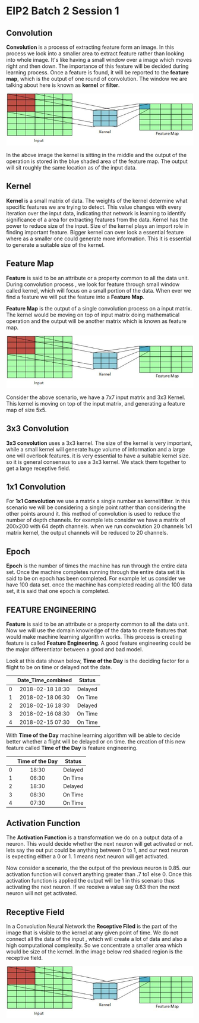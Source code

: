 # EIP2 Batch 2 Session 1



## Convolution

**Convolution** is a process of extracting feature form an image. In this process we look into a smaller area to extract feature rather than looking into whole image. It's like having a small window over a image which moves right and  then down. The importance of this feature will be decided during learning process. Once a feature is found, it will be reported to the **feature map**, which is the output of one round of convolution. The window we are talking about here is known as **kernel** or **filter**.

![](https://github.com/dsaha78/eip/raw/master/image1.jpg)

In the above image the kernel is sitting in the middle and the output of the operation is stored in the blue shaded area of the feature map. The output will sit roughly the same location as of the input data.



## Kernel

**Kernel** is a small matrix of data.  The weights of the kernel determine what specific features we are trying to detect. This value changes with every iteration over the input data, indicating that network is learning to identify significance of a area for extracting features from the data. Kernel has the power to reduce size of the input. Size of the kernel plays an import role in finding important feature. Bigger kernel can over look a essential feature where as a smaller one could generate more information. This it is essential to generate a suitable size of the kernel.



## Feature Map

**Feature** is said to be an attribute or a property common to all the data unit. During convolution process , we look for feature through small window called kernel, which will focus on a small portion of the data. When ever we find a feature we will put the feature into a **Feature Map**. 

**Feature Map** is the output of a single convolution process on a input matrix. The kernel would be moving on top of input matrix doing mathematical operation and the output will be another matrix which is known as feature map. 

![](https://github.com/dsaha78/eip/raw/master/image1.jpg)

Consider the above scenario, we have a 7x7 input matrix and 3x3 Kernel. This kernel is moving on top of the input matrix, and generating a feature map of size 5x5.  



## 3x3 Convolution

**3x3 convolution** uses a 3x3 kernel. The size of the kernel is very important, while a small kernel will generate huge volume of information and a large one will overlook features. it is very essential to have a suitable kernel size. so it is general consensus to use a 3x3 kernel. We stack them together to get a large receptive field.



## 1x1 Convolution

For **1x1 Convolution** we use a matrix a single number as kernel/filter. In this scenario we will be considering a single point rather than considering the other points around it. this method of convolution is used to reduce the number of depth channels.  for example lets consider we have a matrix of 200x200 with 64 depth channels. when we run  convolution  20 channels  1x1 matrix kernel, the output channels will be reduced to 20 channels.



## Epoch

**Epoch** is the number of times the machine has run through the entire data set. Once the machine completes running through  the entire data set it is said to be on epoch has been completed. For example let us consider we have 100 data set. once the machine has completed reading all the 100 data set, it is said that one epoch is completed. 



## FEATURE ENGINEERING

**Feature** is said to be an attribute or a property common to all the data unit. Now we will use the domain knowledge of the data to create features that would make machine learning algorithm works. This process is creating feature is called **Feature Engineering**. A good feature engineering could be the major differentiator between a good and bad model.

Look at this data shown below, **Time of the Day** is the  deciding factor for a flight to be on time or delayed not the date.  

|      | Date_Time_combined | Status  |
| :--: | :----------------: | :-----: |
|  0   |  2018-02-18 18:30  | Delayed |
|  1   |  2018-02-18 06:30  | On Time |
|  2   |  2018-02-16 18:30  | Delayed |
|  3   |  2018-02-16 08:30  | On Time |
|  4   |  2018-02-15 07:30  | On Time |

With **Time of the Day** machine learning algorithm will be able to decide better whether a flight will be delayed or on time. the creation of this new feature called **Time of the Day** is feature engineering.   

|      | Time of the Day | Status  |
| :--: | :-------------: | :-----: |
|  0   |      18:30      | Delayed |
|  1   |      06:30      | On Time |
|  2   |      18:30      | Delayed |
|  3   |      08:30      | On Time |
|  4   |      07:30      | On Time |



## Activation Function ##

The **Activation Function** is a transformation we do on a output data of a neuron. This would decide whether the next neuron will get activated or not.  lets say the out put could be anything between 0 to 1, and our next neuron is expecting either a 0 or 1. 1 means next neuron will get activated. 

Now consider a scenario, the the output of the previous neuron is 0.85. our activation function will convert anything greater than .7 to1 else 0. Once this activation function is applied the output will be 1 in this scenario thus activating the next neuron.  If we receive a value say 0.63 then the next neuron will not get activated.



## Receptive Field ##

In a Convolution Neural Network the **Receptive Filed** is the part of the image that is visible to the kernel at any given point of time. We do not connect all the data of the input , which will create a lot of data and also a high computational complexity. So we concentrate a smaller area which would be size of the kernel. In the image below red shaded region is the receptive field.



![](https://github.com/dsaha78/eip/raw/master/image1.jpg)